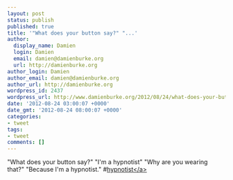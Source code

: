```yaml
---
layout: post
status: publish
published: true
title: '"What does your button say?" "...'
author:
  display_name: Damien
  login: Damien
  email: damien@damienburke.org
  url: http://damienburke.org
author_login: Damien
author_email: damien@damienburke.org
author_url: http://damienburke.org
wordpress_id: 2437
wordpress_url: http://www.damienburke.org/2012/08/24/what-does-your-button-say/
date: '2012-08-24 03:00:07 +0000'
date_gmt: '2012-08-24 08:00:07 +0000'
categories:
- tweet
tags:
- tweet
comments: []
---
```

<p>"What does your button say?" "I'm a hypnotist" "Why are you wearing that?" "Because I'm a hypnotist." #<a href="http:&#47;&#47;search.twitter.com&#47;search?q=%23hypnotist" class="aktt_hashtag">hypnotist<&#47;a></p>

